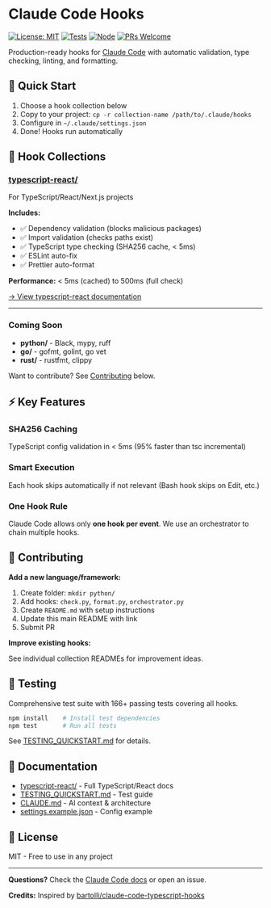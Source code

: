 # Claude Code Hooks

[![License: MIT](https://img.shields.io/badge/License-MIT-yellow.svg)](https://opensource.org/licenses/MIT)
[![Tests](https://img.shields.io/badge/tests-166%20passing-brightgreen.svg)](./TESTING_QUICKSTART.md)
[![Node](https://img.shields.io/badge/node-%3E%3D18.0.0-brightgreen.svg)](https://nodejs.org/)
[![PRs Welcome](https://img.shields.io/badge/PRs-welcome-brightgreen.svg)](https://github.com)

Production-ready hooks for [Claude Code](https://claude.com/claude-code) with automatic validation, type checking, linting, and formatting.

## 🚀 Quick Start

1. Choose a hook collection below
2. Copy to your project: `cp -r collection-name /path/to/.claude/hooks`
3. Configure in `~/.claude/settings.json`
4. Done! Hooks run automatically

## 📁 Hook Collections

### [typescript-react/](./typescript-react/)

For TypeScript/React/Next.js projects

**Includes:**
- ✅ Dependency validation (blocks malicious packages)
- ✅ Import validation (checks paths exist)
- ✅ TypeScript type checking (SHA256 cache, < 5ms)
- ✅ ESLint auto-fix
- ✅ Prettier auto-format

**Performance:** < 5ms (cached) to 500ms (full check)

[→ View typescript-react documentation](./typescript-react/README.md)

---

### Coming Soon

- **python/** - Black, mypy, ruff
- **go/** - gofmt, golint, go vet
- **rust/** - rustfmt, clippy

Want to contribute? See [Contributing](#-contributing) below.

## ⚡ Key Features

### SHA256 Caching
TypeScript config validation in < 5ms (95% faster than tsc incremental)

### Smart Execution
Each hook skips automatically if not relevant (Bash hook skips on Edit, etc.)

### One Hook Rule
Claude Code allows only **one hook per event**. We use an orchestrator to chain multiple hooks.

## 🤝 Contributing

**Add a new language/framework:**

1. Create folder: `mkdir python/`
2. Add hooks: `check.py`, `format.py`, `orchestrator.py`
3. Create `README.md` with setup instructions
4. Update this main README with link
5. Submit PR

**Improve existing hooks:**

See individual collection READMEs for improvement ideas.

## 🧪 Testing

Comprehensive test suite with 166+ passing tests covering all hooks.

```bash
npm install    # Install test dependencies
npm test       # Run all tests
```

See [TESTING_QUICKSTART.md](./TESTING_QUICKSTART.md) for details.

## 📖 Documentation

- [typescript-react/](./typescript-react/) - Full TypeScript/React docs
- [TESTING_QUICKSTART.md](./TESTING_QUICKSTART.md) - Test guide
- [CLAUDE.md](./CLAUDE.md) - AI context & architecture
- [settings.example.json](./settings.example.json) - Config example

## 📝 License

MIT - Free to use in any project

---

**Questions?** Check the [Claude Code docs](https://docs.claude.com/claude-code) or open an issue.

**Credits:** Inspired by [bartolli/claude-code-typescript-hooks](https://github.com/bartolli/claude-code-typescript-hooks)
